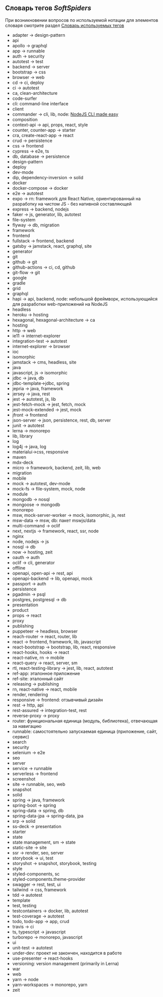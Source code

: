 ## Словарь тегов *SoftSpiders*

При возникновении вопросов по используемой нотации для элементов словаря смотрите раздел
[Словарь используемых тегов](README.md#словарь-используемых-тегов)

- adapter -> design-pattern
- api
- apollo -> graphql
- app -> runnable
- auth -> security
- autotest -> test
- backend -> server
- bootstrap -> css
- browser -> web
- cd -> ci, deploy
- ci -> autotest
- ca, clean-architecture
- code-surfer 
- cli: command-line interface
- client
- commander -> cli, lib, node: [NodeJS CLI made easy](https://github.com/tj/commander.js)
- composition
- context-api -> api, props, react, style
- counter, counter-app -> starter
- cra, create-react-app -> react
- crud -> persistence
- css -> frontend
- cypress -> e2e, ts
- db, database -> persistence
- design-pattern
- deploy
- dev-mode
- dip, dependency-inversion -> solid
- docker
- docker-compose -> docker
- e2e -> autotest
- expo -> rn: framework для React Native, ориентированный на разработку на чистом JS - без нативной составляющей
- express -> backend, nodejs
- faker -> js, generator, lib, autotest
- file-system
- flyway -> db, migration
- framework
- frontend
- fullstack -> frontend, backend
- gatsby -> jamstack, react, graphql, site
- generator
- git
- github -> git
- github-actions -> ci, cd, github
- git-flow -> git
- google
- gradle
- grid
- graphql
- hapi -> api, backend, node: небольшой фреймворк, использующийся для разработки web-приложений на NodeJS 
- headless
- heroku -> hosting
- hexagonal, hexagonal-architecture -> ca
- hosting
- http -> web
- ie11 -> internet-explorer
- integration-test -> autotest
- internet-explorer -> browser
- ioc
- isomorphic
- jamstack -> cms, headless, site
- java
- javascript, js -> isomorphic
- jdbc -> java, db
- jdbc-template->jdbc, spring
- jepria -> java, framework
- jersey -> java, rest
- jest -> autotest, js, lib
- jest-fetch-mock -> jest, fetch, mock
- jest-mock-extended -> jest, mock
- jfront -> frontend
- json-server -> json, persistence, rest, db, server
- junit -> autotest
- lerna -> monorepo
- lib, library
- log
- log4j -> java, log
- materialui->css, responsive
- maven
- mdx-deck
- micro -> framework, backend, zeit, lib, web
- migration
- mobile
- mock -> autotest, dev-mode
- mock-fs -> file-system, mock, node
- module
- mongodb -> nosql
- mongoose -> mongodb
- monorepo
- msw, mock-server-worker -> mock, isomorphic, js, rest
- msw-data -> msw, db: пакет mswjs/data
- multi-command -> oclif
- next, nextjs -> framework, react, ssr, node 
- nginx
- node, nodejs -> js
- nosql -> db
- now -> hosting, zeit
- oauth -> auth
- oclif -> cli, generator
- offline
- openapi, open-api -> rest, api
- openapi-backend -> lib, openapi, mock
- passport -> auth
- persistence
- pgadmin -> psql
- postgres, postgresql -> db
- presentation
- product
- props -> react
- proxy
- publishing
- puppeteer -> headless, browser
- reach-router -> react, router, lib
- react -> frontend, framework, lib, javascript
- react-bootstrap -> bootstrap, lib, react, responsive
- react-hooks, hooks -> react
- react-native, rn -> mobile
- react-query -> react, server, sm
- rtl, react-testing-library -> jest, lib, react, autotest
- ref-app: эталонное приложение
- ref-site: эталонный сайт
- releasing -> publishing
- rn, react-native -> react, mobile
- render, rendering
- responsive -> frontend: отзывчивый дизайн
- rest -> http, api
- rest-assured -> integration-test, rest
- reverse-proxy -> proxy
- router: функциональная единица (модуль, библиотека), отвечающая за навигацию
- runnable: самостоятельно запускаемая единица (приложение, сайт, сервис)
- search
- security
- selenium -> e2e
- seo
- server
- service -> runnable
- serverless -> frontend
- screenshot
- site -> runnable, seo, web
- snapshot
- solid
- spring -> java, framework
- spring-boot -> spring
- spring-data -> spring, db
- spring-data-jpa -> spring-data, jpa
- srp -> solid
- ss-deck -> presentation
- starter
- state
- state management, sm -> state
- static-site -> site
- ssr -> render, seo, server
- storybook -> ui, test
- storyshot -> snapshot, storybook, testing
- style
- styled-components, sc
- styled-components.theme-provider
- swagger -> rest, test, ui
- tailwind -> css, framework
- tdd -> autotest
- template
- test, testing
- testcontainers -> docker, lib, autotest
- test-coverage -> autotest
- todo, todo-app -> app, crud
- travis -> ci
- ts, typescript -> javascript
- turborepo -> monorepo, javascript
- ui
- unit-test -> autotest
- under-dev: проект не закончен, находится в работе
- use-presenter -> react-hooks
- versioning: version management (primarily in Lerna)
- war
- web
- yarn -> node
- yarn-workspaces -> monorepo, yarn
- zeit
